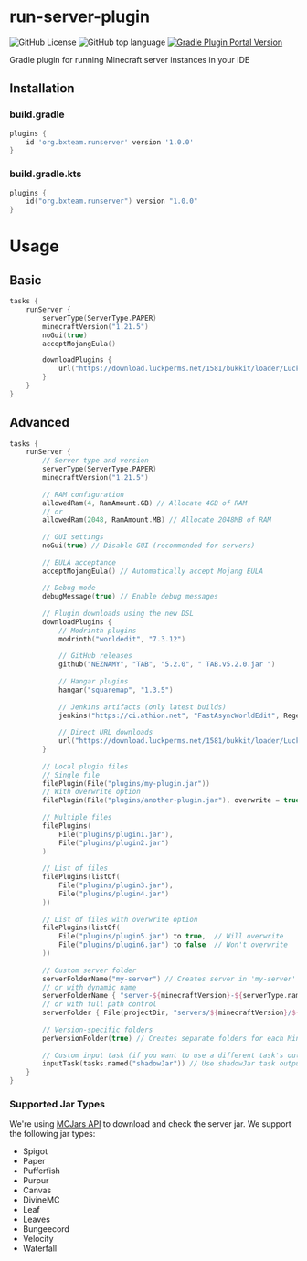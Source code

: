 # run-server-plugin

![GitHub License](https://img.shields.io/github/license/BX-Team/run-server-plugin)
![GitHub top language](https://img.shields.io/github/languages/top/BX-Team/run-server-plugin?logo=kotlin&color=blue)
[![Gradle Plugin Portal Version](https://img.shields.io/gradle-plugin-portal/v/org.bxteam.runserver?label=Gradle%20Plugin%20Portal&color=007ec6)](https://plugins.gradle.org/plugin/org.bxteam.runserver)

Gradle plugin for running Minecraft server instances in your IDE 

## Installation

### build.gradle

```groovy
plugins {
    id 'org.bxteam.runserver' version '1.0.0'
}
```

### build.gradle.kts

```kotlin
plugins {
    id("org.bxteam.runserver") version "1.0.0"
}
```

# Usage

## Basic

```kotlin
tasks {
    runServer {
        serverType(ServerType.PAPER)
        minecraftVersion("1.21.5")
        noGui(true)
        acceptMojangEula()

        downloadPlugins {
            url("https://download.luckperms.net/1581/bukkit/loader/LuckPerms-Bukkit-5.4.164.jar")
        }
    }
}
```

## Advanced

```kotlin
tasks {
    runServer {
        // Server type and version
        serverType(ServerType.PAPER)
        minecraftVersion("1.21.5")
        
        // RAM configuration
        allowedRam(4, RamAmount.GB) // Allocate 4GB of RAM
        // or
        allowedRam(2048, RamAmount.MB) // Allocate 2048MB of RAM
        
        // GUI settings
        noGui(true) // Disable GUI (recommended for servers)
        
        // EULA acceptance
        acceptMojangEula() // Automatically accept Mojang EULA
        
        // Debug mode
        debugMessage(true) // Enable debug messages
        
        // Plugin downloads using the new DSL
        downloadPlugins {
            // Modrinth plugins
            modrinth("worldedit", "7.3.12")
            
            // GitHub releases
            github("NEZNAMY", "TAB", "5.2.0", " TAB.v5.2.0.jar ")
            
            // Hangar plugins
            hangar("squaremap", "1.3.5")
            
            // Jenkins artifacts (only latest builds)
            jenkins("https://ci.athion.net", "FastAsyncWorldEdit", Regex("Bukkit"))
            
            // Direct URL downloads
            url("https://download.luckperms.net/1581/bukkit/loader/LuckPerms-Bukkit-5.4.164.jar")
        }
        
        // Local plugin files
        // Single file
        filePlugin(File("plugins/my-plugin.jar"))
        // With overwrite option
        filePlugin(File("plugins/another-plugin.jar"), overwrite = true)
        
        // Multiple files
        filePlugins(
            File("plugins/plugin1.jar"),
            File("plugins/plugin2.jar")
        )
        
        // List of files
        filePlugins(listOf(
            File("plugins/plugin3.jar"),
            File("plugins/plugin4.jar")
        ))
        
        // List of files with overwrite option
        filePlugins(listOf(
            File("plugins/plugin5.jar") to true,  // Will overwrite
            File("plugins/plugin6.jar") to false  // Won't overwrite
        ))
        
        // Custom server folder
        serverFolderName("my-server") // Creates server in 'my-server' directory
        // or with dynamic name
        serverFolderName { "server-${minecraftVersion}-${serverType.name.lowercase()}" }
        // or with full path control
        serverFolder { File(projectDir, "servers/${minecraftVersion}/${serverType.name.lowercase()}") }
        
        // Version-specific folders
        perVersionFolder(true) // Creates separate folders for each Minecraft version
        
        // Custom input task (if you want to use a different task's output)
        inputTask(tasks.named("shadowJar")) // Use shadowJar task output instead of jar
    }
}
```

### Supported Jar Types

We're using [MCJars API](https://mcjars.app/api) to download and check the server jar. We support the following jar types:

- Spigot
- Paper
- Pufferfish
- Purpur
- Canvas
- DivineMC
- Leaf
- Leaves
- Bungeecord
- Velocity
- Waterfall
